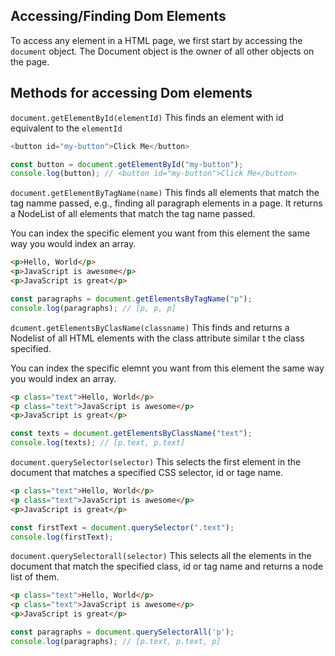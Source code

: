 ## Accessing/Finding Dom Elements
To access any element in a HTML page, we first start by accessing the `document` object.
The Document object is the owner of all other objects on the page.

## Methods for accessing Dom elements
`document.getElementById(elementId)`
This finds an element with id equivalent to the `elementId`
```js
<button id="my-button">Click Me</button>
```

```js
const button = document.getElementById("my-button");
console.log(button); // <button id="my-button">Click Me</button>
```
`document.getElementByTagName(name)`
This finds all elements that match the tag namme passed, e.g., finding all paragraph elements in a page.
It returns a NodeList of all elements that match the tag name passed.

You can index the specific element you want from this element the same way you would index an array.
```html
<p>Hello, World</p>
<p>JavaScript is awesome</p>
<p>JavaScript is great</p>
```

```js
const paragraphs = document.getElementsByTagName("p");
console.log(paragraphs); // [p, p, p]
```
`dcument.getElementsByClasName(classname)`
This finds and returns a Nodelist of all HTML elements with the class attribute similar t the class specified.

You can index the specific elemnt you want from this element the same way you would index an array.
```html
<p class="text">Hello, World</p>
<p class="text">JavaScript is awesome</p>
<p>JavaScript is great</p>
```

```js
const texts = document.getElementsByClassName("text");
console.log(texts); // [p.text, p.text]
```
`document.querySelector(selector)`
This selects the first element in the document that matches a specified CSS selector, id or tage name.
```html
<p class="text">Hello, World</p>
<p class="text">JavaScript is awesome</p>
<p>JavaScript is great</p>
```

```js
const firstText = document.querySelector(".text");
console.log(firstText);
```
`document.querySelectorall(selector)`
This selects all the elements in the document that match the specified class, id or tag name and returns a node list of them.
```html
<p class="text">Hello, World</p>
<p class="text">JavaScript is awesome</p>
<p>JavaScript is great</p>
```

```js
const paragraphs = document.querySelectorAll('p');
console.log(paragraphs); // [p.text, p.text, p]
```